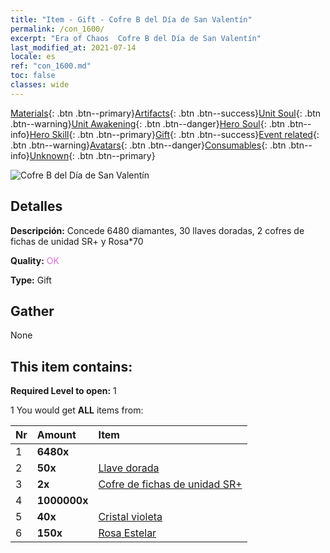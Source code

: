 ```yaml
---
title: "Item - Gift - Cofre B del Día de San Valentín"
permalink: /con_1600/
excerpt: "Era of Chaos  Cofre B del Día de San Valentín"
last_modified_at: 2021-07-14
locale: es
ref: "con_1600.md"
toc: false
classes: wide
---
```

 [Materials](/ItemsES/){: .btn .btn--primary}[Artifacts](/ItemsES/Artifacts/){: .btn .btn--success}[Unit Soul](/ItemsES/UnitSoul/){: .btn .btn--warning}[Unit Awakening](/ItemsES/UnitAwakening/){: .btn .btn--danger}[Hero Soul](/ItemsES/HeroSoul/){: .btn .btn--info}[Hero Skill](/ItemsES/HeroSkill/){: .btn .btn--primary}[Gift](/ItemsES/Gift/){: .btn .btn--success}[Event related](/ItemsES/Events/){: .btn .btn--warning}[Avatars](/ItemsES/Avatars/){: .btn .btn--danger}[Consumables](/ItemsES/Consumables/){: .btn .btn--info}[Unknown](/ItemsES/Unknown/){: .btn .btn--primary}

 ![Cofre B del Día de San Valentín](/images/t/i_907207.png)

## Detalles
 **Descripción:** Concede 6480 diamantes, 30 llaves doradas, 2 cofres de fichas de unidad SR+ y Rosa*70

 **Quality:** <span style="color: #DA70D6">OK</span>

 **Type:** Gift

## Gather

  None

## This item contains:

 **Required Level to open:** 1

 1 You would get **ALL** items  from:

  | Nr | Amount |     Item    |
  |:---|:-------|:------------|
  | 1 |  **6480x** | <i class="fas fa-gem"/> |  | 
  | 2 |  **50x** | [Llave dorada](/ItemsES/con_783/) |  | 
  | 3 |  **2x** | [Cofre de fichas de unidad SR+](/ItemsES/con_1598/) |  | 
  | 4 |  **1000000x** | <i class="fas fa-coins"/> |  | 
  | 5 |  **40x** | [Cristal violeta](/ItemsES/con_720/) |  | 
  | 6 |  **150x** | [Rosa Estelar](/ItemsES/con_812/) |  | 
